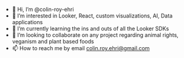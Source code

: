 - 👋 Hi, I’m @colin-roy-ehri
- 👀 I’m interested in Looker, React, custom visualizations, AI, Data applications
- 🌱 I’m currently learning the ins and outs of all the Looker SDKs
- 💞️ I’m looking to collaborate on any project regarding animal rights, veganism and plant based foods
- 📫 How to reach me by email colin.roy.ehri@gmail.com

<!---
colin-roy-ehri/colin-roy-ehri is a ✨ special ✨ repository because its `README.md` (this file) appears on your GitHub profile.
You can click the Preview link to take a look at your changes.
--->
